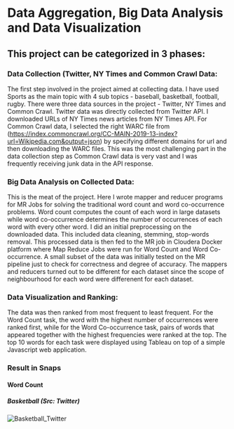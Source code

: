 # Data Aggregation, Big Data Analysis and Data Visualization

## This project can be categorized in 3 phases:

### Data Collection (Twitter, NY Times and Common Crawl Data:
The first step involved in the project aimed at collecting data. I have used Sports as the main topic with 4 sub topics - baseball, basketball, football, rugby. There were three data sources in the project - Twitter, NY Times and Common Crawl. Twitter data was directly collected from Twitter API. I downloaded URLs of NY Times news articles from NY Times API. For Common Crawl data, I selected the right WARC file from (https://index.commoncrawl.org/CC-MAIN-2019-13-index?url=Wikipedia.com&output=json) by specifying different domains for url and then downloading the WARC files. This was the most challenging part in the data collection step as Common Crawl data is very vast and I was frequently receiving junk data in the API response. 

### Big Data Analysis on Collected Data: 
This is the meat of the project. Here I wrote mapper and reducer programs for MR Jobs for solving the traditional word count and word co-occurrence problems. Word count computes the count of each word in large datasets while word co-occurrence determines the number of occurrences of each word with every other word. I did an initial preprocessing on the downloaded data. This included data cleaning, stemming, stop-words removal. This processed data is then fed to the MR job in Cloudera Docker platform where Map Reduce Jobs were run for Word Count and Word Co-occurrence. A small subset of the data was initially tested on the MR pipeline just to check for correctness and degree of accuracy. The mappers and reducers turned out to be different for each dataset since the scope of neighbourhood for each word were differenent for each dataset.

### Data Visualization and Ranking: 
The data was then ranked from most frequent to least frequent. For the Word Count task, the word with the highest number of occurrences were ranked first, while for  the Word Co-occurrence task, pairs of words that appeared together with the highest frequencies were ranked at the top. The top 10 words for each task were displayed using Tableau on top of a simple Javascript web application.

### Result in Snaps

#### Word Count
##### Basketball (Src: Twitter)
![Basketball_Twitter](https://github.com/animeshpaul91/Big-Data-Pipeline-with-Hadoop-and-MR/blob/master/Part2/Results/Twitter/Basketball_top10WC.png?raw=true)
